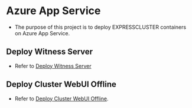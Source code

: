 # Azure App Service
- The purpose of this project is to deploy EXPRESSCLUSTER containers on Azure App Service.

## Deploy Witness Server
- Refer to [Deploy Witness Server](doc/DeployWitness.md)

## Deploy Cluster WebUI Offline
- Refer to [Deploy Cluster WebUI Offline](doc/DeployCWO.md).

